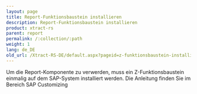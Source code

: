 ```yaml
---
layout: page
title: Report-Funktionsbaustein installieren
description: Report-Funktionsbaustein installieren
product: xtract-rs
parent: report
permalink: /:collection/:path
weight: 1
lang: de_DE
old_url: /Xtract-RS-DE/default.aspx?pageid=z-funktionsbaustein-installieren
---
```


Um die Report-Komponente zu verwerden, muss ein Z-Funktionsbaustein einmalig auf dem SAP-System installiert werden. Die Anleitung finden Sie im Bereich SAP Customizing